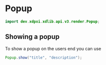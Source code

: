 ﻿# Popup

```java
import dev.xdpxi.xdlib.api.v3.render.Popup;
```

## Showing a popup

To show a popup on the users end you can use

```java
Popup.show("title", "description");
```